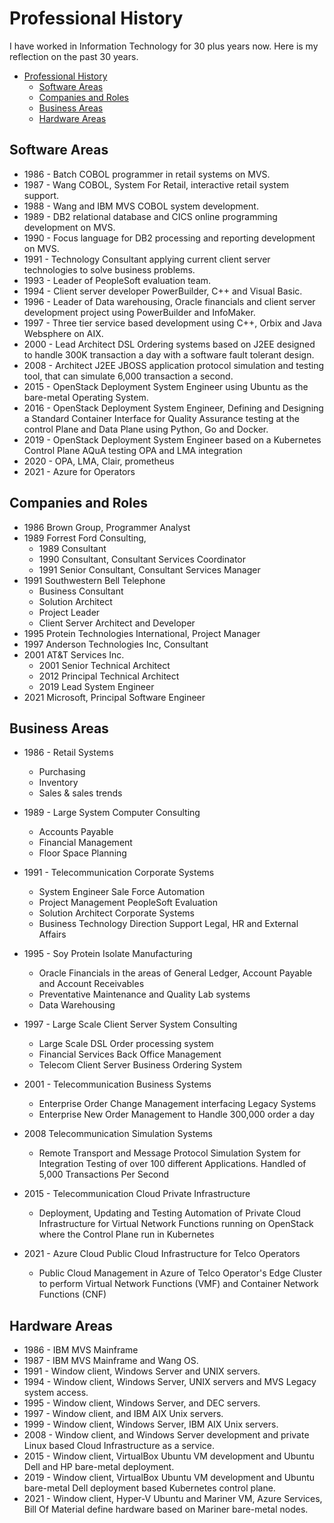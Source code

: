# Professional History

I have worked in Information Technology for 30 plus years now. Here is my reflection on the past 30 years.

- [Professional History](#professional-history)
  - [Software Areas](#software-areas)
  - [Companies and Roles](#companies-and-roles)
  - [Business Areas](#business-areas)
  - [Hardware Areas](#hardware-areas)

## Software Areas

- 1986 - Batch COBOL programmer in retail systems on MVS.
- 1987 - Wang COBOL, System For Retail, interactive retail system support.
- 1988 - Wang and IBM MVS COBOL system development.
- 1989 - DB2 relational database and CICS online programming development on MVS.
- 1990 - Focus language for DB2 processing and reporting development on MVS.
- 1991 - Technology Consultant applying current client server technologies to solve business problems.
- 1993 - Leader of PeopleSoft evaluation team.
- 1994 - Client server developer PowerBuilder, C++ and Visual Basic.
- 1996 - Leader of Data warehousing, Oracle financials and client server development project using PowerBuilder and InfoMaker.
- 1997 - Three tier service based development using C++, Orbix and Java Websphere on AIX.
- 2000 - Lead Architect DSL Ordering systems based on J2EE designed to handle 300K transaction a day with a software fault tolerant design.
- 2008 - Architect J2EE JBOSS application protocol simulation and testing tool, that can simulate 6,000 transaction a second.
- 2015 - OpenStack Deployment System Engineer using Ubuntu as the bare-metal Operating System.
- 2016 - OpenStack Deployment System Engineer, Defining and Designing a Standard Container Interface for Quality Assurance testing at the control Plane and Data Plane using Python, Go and Docker.
- 2019 - OpenStack Deployment System Engineer based on a Kubernetes Control Plane AQuA testing OPA and LMA integration
- 2020 - OPA, LMA, Clair, prometheus
- 2021 - Azure for Operators

## Companies and Roles

- 1986 Brown Group, Programmer Analyst
- 1989 Forrest Ford Consulting,
  - 1989 Consultant
  - 1990 Consultant, Consultant Services Coordinator
  - 1991 Senior Consultant, Consultant Services Manager
- 1991 Southwestern Bell Telephone
  - Business Consultant
  - Solution Architect
  - Project Leader
  - Client Server Architect and Developer
- 1995 Protein Technologies International, Project Manager
- 1997 Anderson Technologies Inc, Consultant
- 2001 AT&T Services Inc.
  - 2001 Senior Technical Architect
  - 2012 Principal Technical Architect
  - 2019 Lead System Engineer
- 2021 Microsoft, Principal Software Engineer

## Business Areas

- 1986 - Retail Systems
  - Purchasing
  - Inventory
  - Sales & sales trends
  
- 1989 - Large System Computer Consulting
  - Accounts Payable
  - Financial Management
  - Floor Space Planning

- 1991 - Telecommunication Corporate Systems
  - System Engineer Sale Force Automation
  - Project Management PeopleSoft Evaluation
  - Solution Architect Corporate Systems
  - Business Technology Direction Support Legal, HR and External Affairs

- 1995 - Soy Protein Isolate Manufacturing
  - Oracle Financials in the areas of General Ledger, Account Payable and Account Receivables
  - Preventative Maintenance and Quality Lab systems
  - Data Warehousing

- 1997 - Large Scale Client Server System Consulting
  - Large Scale DSL Order processing system
  - Financial Services Back Office Management
  - Telecom Client Server Business Ordering System

- 2001 - Telecommunication Business Systems
  - Enterprise Order Change Management interfacing Legacy Systems
  - Enterprise New Order Management to Handle 300,000 order a day

- 2008 Telecommunication Simulation Systems
  - Remote Transport and Message Protocol Simulation System for Integration Testing of over 100 different Applications. Handled of 5,000 Transactions Per Second

- 2015 - Telecommunication Cloud Private Infrastructure
  - Deployment, Updating and Testing Automation of Private Cloud Infrastructure for Virtual Network Functions running on OpenStack where the Control Plane run in Kubernetes

- 2021 - Azure Cloud Public Cloud Infrastructure for Telco Operators
  - Public Cloud Management in Azure of Telco Operator's Edge Cluster to perform Virtual Network Functions (VMF) and Container Network Functions (CNF)

## Hardware Areas

- 1986 - IBM MVS Mainframe
- 1987 - IBM MVS Mainframe and Wang OS.
- 1991 - Window client, Windows Server and UNIX servers.
- 1994 - Window client, Windows Server, UNIX servers and MVS Legacy system access.
- 1995 - Window client, Windows Server, and DEC servers.
- 1997 - Window client, and IBM AIX Unix servers.
- 1999 - Window client, Windows Server, IBM AIX Unix servers.
- 2008 - Window client, and Windows Server development and private Linux based Cloud Infrastructure as a service.
- 2015 - Window client, VirtualBox Ubuntu VM development and Ubuntu Dell and HP bare-metal deployment.
- 2019 - Window client, VirtualBox Ubuntu VM development and Ubuntu bare-metal Dell deployment based Kubernetes control plane.
- 2021 - Window client, Hyper-V Ubuntu and Mariner VM, Azure Services, Bill Of Material define hardware based on Mariner bare-metal nodes.
